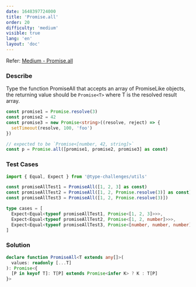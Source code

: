 ```yaml
---
date: 1648397724000
title: 'Promise.all'
order: 20
difficulty: 'medium'
visible: true
lang: 'en'
layout: 'doc'
---
```


Refer: [Medium - Promise.all](https://github.com/type-challenges/type-challenges/blob/main/questions/00020-medium-promise-all/README.md)

### Describe

Type the function PromiseAll that accepts an array of PromiseLike objects, the returning value should be `Promise<T>` where T is the resolved result array.

```typescript
const promise1 = Promise.resolve(3)
const promise2 = 42
const promise3 = new Promise<string>((resolve, reject) => {
  setTimeout(resolve, 100, 'foo')
})

// expected to be `Promise<[number, 42, string]>`
const p = Promise.all([promise1, promise2, promise3] as const)
```

### Test Cases

```typescript
import { Equal, Expect } from '@type-challenges/utils'

const promiseAllTest1 = PromiseAll([1, 2, 3] as const)
const promiseAllTest2 = PromiseAll([1, 2, Promise.resolve(3)] as const)
const promiseAllTest3 = PromiseAll([1, 2, Promise.resolve(3)])

type cases = [
  Expect<Equal<typeof promiseAllTest1, Promise<[1, 2, 3]>>>,
  Expect<Equal<typeof promiseAllTest2, Promise<[1, 2, number]>>>,
  Expect<Equal<typeof promiseAllTest3, Promise<[number, number, number]>>>
]
```

### Solution

```typescript
declare function PromiseAll<T extends any[]>(
  values: readonly [...T]
): Promise<{
  [P in keyof T]: T[P] extends Promise<infer K> ? K : T[P]
}>
```
